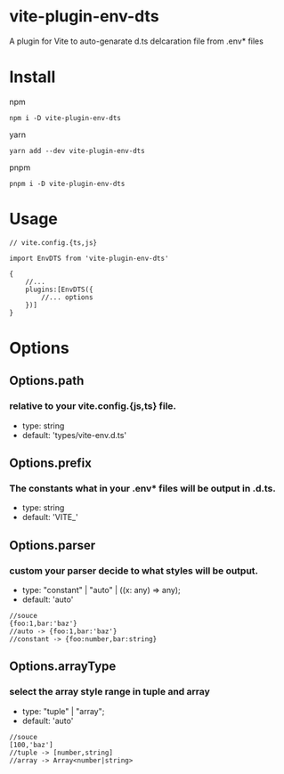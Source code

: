 # vite-plugin-env-dts

A plugin for Vite to auto-genarate d.ts delcaration file from .env\* files

# Install

npm

```
npm i -D vite-plugin-env-dts
```

yarn

```
yarn add --dev vite-plugin-env-dts
```

pnpm

```
pnpm i -D vite-plugin-env-dts
```

# Usage

```
// vite.config.{ts,js}

import EnvDTS from 'vite-plugin-env-dts'

{
    //...
    plugins:[EnvDTS({
        //... options
    })]
}

```

# Options

## Options.path

### relative to your vite.config.{js,ts} file.

-   type: string
-   default: 'types/vite-env.d.ts'

## Options.prefix

### The constants what in your .env\* files will be output in .d.ts.

-   type: string
-   default: 'VITE\_'

## Options.parser

### custom your parser decide to what styles will be output.

-   type: "constant" | "auto" | ((x: any) => any);
-   default: 'auto'

```
//souce
{foo:1,bar:'baz'}
//auto -> {foo:1,bar:'baz'}
//constant -> {foo:number,bar:string}
```

## Options.arrayType

### select the array style range in tuple and array

-   type: "tuple" | "array";
-   default: 'auto'

```
//souce
[100,'baz']
//tuple -> [number,string]
//array -> Array<number|string>
```
